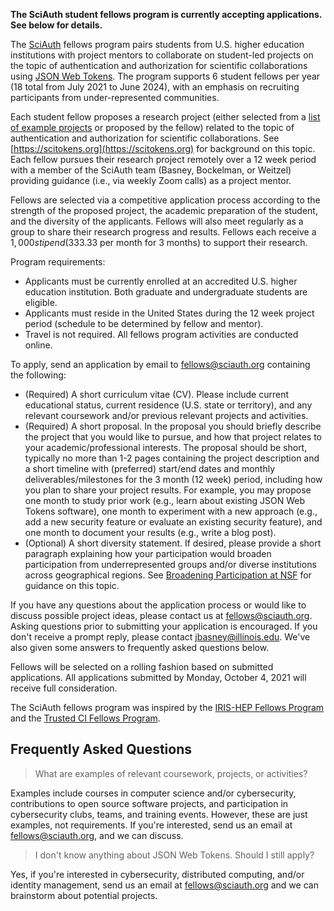 **The SciAuth student fellows program is currently accepting applications. See below for details.**

The [SciAuth](https://sciauth.org/) fellows program pairs students from U.S. higher education institutions with project mentors to collaborate on student-led projects on the topic of authentication and authorization for scientific collaborations using [JSON Web Tokens](https://jwt.io). The program supports 6 student fellows per year (18 total from July 2021 to June 2024), with an emphasis on recruiting participants from under-represented communities.

Each student fellow proposes a research project (either selected from a [list of example projects](https://github.com/SciAuth/fellows/issues) or proposed by the fellow) related to the topic of authentication and authorization for scientific collaborations. See [https://scitokens.org](https://scitokens.org) for background on this topic. Each fellow pursues their research project remotely over a 12 week period with a member of the SciAuth team (Basney, Bockelman, or Weitzel) providing guidance (i.e., via weekly Zoom calls) as a project mentor.

Fellows are selected via a competitive application process according to the strength of the proposed project, the academic preparation of the student, and the diversity of the applicants. Fellows will also meet regularly as a group to share their research progress and results. Fellows each receive a $1,000 stipend ($333.33 per month for 3 months) to support their research.

Program requirements:
* Applicants must be currently enrolled at an accredited U.S. higher education institution. Both graduate and undergraduate students are eligible.
* Applicants must reside in the United States during the 12 week project period (schedule to be determined by fellow and mentor).
* Travel is not required. All fellows program activities are conducted online.

To apply, send an application by email to [fellows@sciauth.org](mailto:fellows@sciauth.org) containing the following:
* (Required) A short curriculum vitae (CV). Please include current educational status, current residence (U.S. state or territory), and any relevant coursework and/or previous relevant projects and activities.
* (Required) A short proposal. In the proposal you should briefly describe the project that you would like to pursue, and how that project relates to your academic/professional interests. The proposal should be short, typically no more than 1-2 pages containing the project description and a short timeline with (preferred) start/end dates and monthly deliverables/milestones for the 3 month (12 week) period, including how you plan to share your project results. For example, you may propose one month to study prior work (e.g., learn about existing JSON Web Tokens software), one month to experiment with a new approach (e.g., add a new security feature or evaluate an existing security feature), and one month to document your results (e.g., write a blog post).
* (Optional) A short diversity statement. If desired, please provide a short paragraph explaining how your participation would broaden participation from underrepresented groups and/or diverse institutions across geographical regions. See [Broadening Participation at NSF](https://www.nsf.gov/od/broadeningparticipation/bp.jsp) for guidance on this topic.

If you have any questions about the application process or would like to discuss possible project ideas, please contact us at [fellows@sciauth.org](mailto:fellows@sciauth.org). Asking questions prior to submitting your application is encouraged. If you don't receive a prompt reply, please contact [jbasney@illinois.edu](mailto:jbasney@illinois.edu). We've also given some answers to frequently asked questions below.

Fellows will be selected on a rolling fashion based on submitted applications. All applications submitted by Monday, October 4, 2021 will receive full consideration.

The SciAuth fellows program was inspired by the [IRIS-HEP Fellows Program](https://iris-hep.org/fellows) and the [Trusted CI Fellows Program](https://trustedci.org/fellows).

## Frequently Asked Questions

> What are examples of relevant coursework, projects, or activities?

Examples include courses in computer science and/or cybersecurity, contributions to open source software projects, and participation in cybersecurity clubs, teams, and training events. However, these are just examples, not requirements. If you're interested, send us an email at [fellows@sciauth.org](mailto:fellows@sciauth.org), and we can discuss.

> I don't know anything about JSON Web Tokens. Should I still apply?

Yes, if you're interested in cybersecurity, distributed computing, and/or identity management, send us an email at [fellows@sciauth.org](mailto:fellows@sciauth.org) and we can brainstorm about potential projects.
